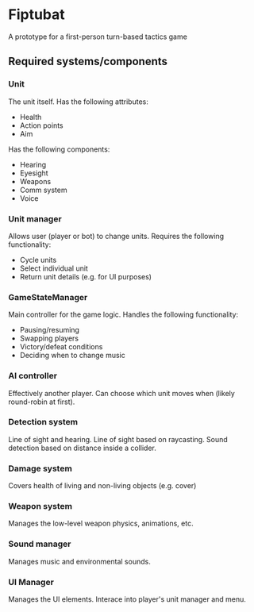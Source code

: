 # Fiptubat
A prototype for a first-person turn-based tactics game

## Required systems/components

### Unit
The unit itself. Has the following attributes:
* Health
* Action points
* Aim

Has the following components:
* Hearing
* Eyesight
* Weapons
* Comm system
* Voice

### Unit manager
Allows user (player or bot) to change units. Requires the following functionality:
* Cycle units
* Select individual unit
* Return unit details (e.g. for UI purposes)

### GameStateManager
Main controller for the game logic. Handles the following functionality:
* Pausing/resuming
* Swapping players
* Victory/defeat conditions
* Deciding when to change music

### AI controller
Effectively another player. Can choose which unit moves when (likely round-robin at first).

### Detection system
Line of sight and hearing. Line of sight based on raycasting. Sound detection based on distance inside a collider.

### Damage system
Covers health of living and non-living objects (e.g. cover)

### Weapon system
Manages the low-level weapon physics, animations, etc.

### Sound manager
Manages music and environmental sounds.

### UI Manager
Manages the UI elements. Interace into player's unit manager and menu.



